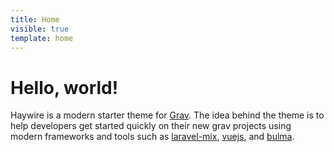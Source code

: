 ```yaml
---
title: Home
visible: true
template: home
---
```


# Hello, world!
Haywire is a modern starter theme for [Grav](https://github.com/getgrav/grav). The idea behind the theme is to help developers get started quickly on their new grav projects using modern frameworks and tools such as [laravel-mix](https://github.com/JeffreyWay/laravel-mix), [vuejs](https://github.com/vuejs/vue), and [bulma](https://github.com/jgthms/bulma).
